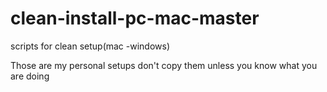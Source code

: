 # clean-install-pc-mac-master

scripts for clean setup(mac -windows)

Those are my personal setups don't copy them unless you know what you are doing
